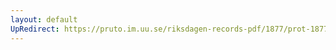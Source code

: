 ```yaml
---
layout: default
UpRedirect: https://pruto.im.uu.se/riksdagen-records-pdf/1877/prot-1877--ak--033/prot-1877--ak--033_052.pdf
---
```


